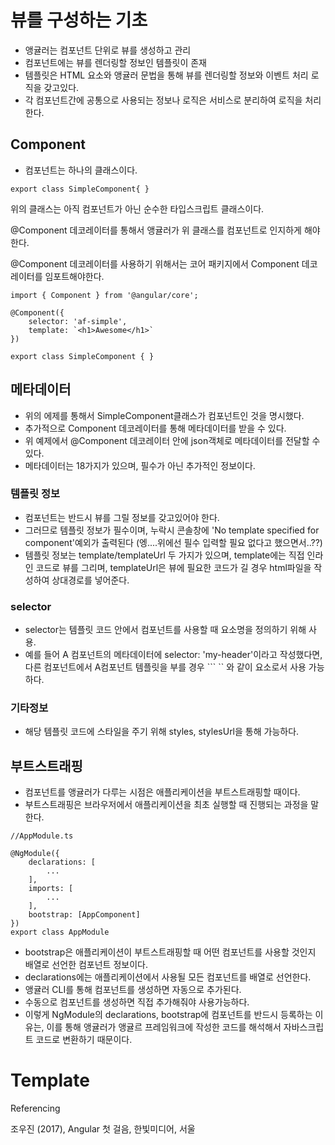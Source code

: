 # 뷰를 구성하는 기초
- 앵귤러는 컴포넌트 단위로 뷰를 생성하고 관리
- 컴포넌트에는 뷰를 렌더링할 정보인 템플릿이 존재
- 템플릿은 HTML 요소와 앵귤러 문법을 통해 뷰를 렌더링할 정보와 이벤트 처리 로직을 갖고있다.
- 각 컴포넌트간에 공통으로 사용되는 정보나 로직은 서비스로 분리하여 로직을 처리한다.

## Component
- 컴포넌트는 하나의 클래스이다.
```
export class SimpleComponent{ }
```
위의 클래스는 아직 컴포넌트가 아닌 순수한 타입스크립트 클래스이다. 

@Component 데코레이터를 통해서 앵귤러가 위 클래스를 컴포넌트로 인지하게 해야한다.

@Component 데코레이터를 사용하기 위해서는 코어 패키지에서 Component 데코레이터를 임포트해야한다.

```
import { Component } from '@angular/core';

@Component({
    selector: 'af-simple',
    template: `<h1>Awesome</h1>`
})

export class SimpleComponent { }
```

## 메타데이터
- 위의 에제를 통해서 SimpleComponent클래스가 컴포넌트인 것을 명시했다.
- 추가적으로 Component 데코레이터를 통해 메타데이터를 받을 수 있다.
- 위 예제에서 @Component 데코레이터 안에 json객체로 메타데이터를 전달할 수 있다.
- 메타데이터는 18가지가 있으며, 필수가 아닌 추가적인 정보이다.

### 템플릿 정보
- 컴포넌트는 반드시 뷰를 그릴 정보를 갖고있어야 한다.
- 그러므로 템플릿 정보가 필수이며, 누락시 콘솔창에 'No template specified for component'예외가 출력된다 (엥....위에선 필수 입력할 필요 없다고 했으면서..??)
- 템플릿 정보는 template/templateUrl 두 가지가 있으며, template에는 직접 인라인 코드로 뷰를 그리며, templateUrl은 뷰에 필요한 코드가 길 경우 html파일을 작성하여 상대경로를 넣어준다.

### selector
- selector는 템플릿 코드 안에서 컴포넌트를 사용할 때 요소명을 정의하기 위해 사용.
- 예를 들어 A 컴포넌트의 메타데이터에 selector: 'my-header'이라고 작성했다면, 다른 컴포넌트에서 A컴포넌트 템플릿을 부를 경우 ``` <my-header></my-header> `` 와 같이 요소로서 사용 가능하다.

### 기타정보
- 해당 템플릿 코드에 스타일을 주기 위해 styles, stylesUrl을 통해 가능하다.

## 부트스트래핑
- 컴포넌트를 앵귤러가 다루는 시점은 애플리케이션을 부트스트래핑할 때이다.
- 부트스트래핑은 브라우저에서 애플리케이션을 최초 실행할 때 진행되는 과정을 말한다.

```
//AppModule.ts

@NgModule({
    declarations: [
        ...
    ],
    imports: [
        ...
    ],
    bootstrap: [AppComponent]
})
export class AppModule
```
- bootstrap은 애플리케이션이 부트스트래핑할 때 어떤 컴포넌트를 사용할 것인지 배열로 선언한 컴포넌트 정보이다.
- declarations에는 애플리케이션에서 사용될 모든 컴포넌트를 배열로 선언한다.
- 앵귤러 CLI를 통해 컴포넌트를 생성하면 자동으로 추가된다. 
- 수동으로 컴포넌트를 생성하면 직접 추가해줘야 사용가능하다.
- 이렇게 NgModule의 declarations, bootstrap에 컴포넌트를 반드시 등록하는 이유는, 이를 통해 앵귤러가 앵귤르 프레임워크에 작성한 코드를 해석해서 자바스크립트 코드로 변환하기 때문이다.

# Template



Referencing

조우진 (2017), Angular 첫 걸음, 한빛미디어, 서울

